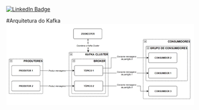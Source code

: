 [![LinkedIn Badge](https://img.shields.io/badge/LinkedIn-Profile-informational?style=flat&logo=linkedin&logoColor=white&color=0D76A8)](https://www.linkedin.com/in/leitefabricio)

#Arquitetura do Kafka
![Arquitetura do Kafka.png](img/arquitetura-kafka.png)